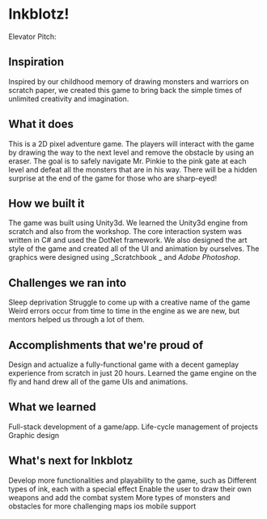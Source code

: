 # Inkblotz!
Elevator Pitch:

## Inspiration
Inspired by our childhood memory of drawing monsters and warriors on scratch paper, we created this game to bring back the simple times of unlimited creativity and imagination. 

## What it does
This is a 2D pixel adventure game. The players will interact with the game by drawing the way to the next level and remove the obstacle by using an eraser. The goal is to safely navigate Mr. Pinkie to the pink gate at each level and defeat all the monsters that are in his way. There will be a hidden surprise at the end of the game for those who are sharp-eyed!

## How we built it
The game was built using Unity3d. We learned the Unity3d engine from scratch and also from the workshop. The core interaction system was written in C# and used the DotNet framework. We also designed the art style of the game and created all of the UI and animation by ourselves. The graphics were designed using _Scratchbook _ and _Adobe Photoshop_. 

## Challenges we ran into
Sleep deprivation
Struggle to come up with a creative name of the game
Weird errors occur from time to time in the engine as we are new, but mentors helped us through a lot of them.

## Accomplishments that we're proud of
Design and actualize a fully-functional game with a decent gameplay experience from scratch in just 20 hours. Learned the game engine on the fly and hand drew all of the game UIs and animations.

## What we learned
Full-stack development of a game/app.
Life-cycle management of projects
Graphic design


## What's next for Inkblotz
Develop more functionalities and playability to the game, such as 
Different types of ink, each with a special effect
Enable the user to draw their own weapons and add the combat system
More types of monsters and obstacles for more challenging maps
ios mobile support 

